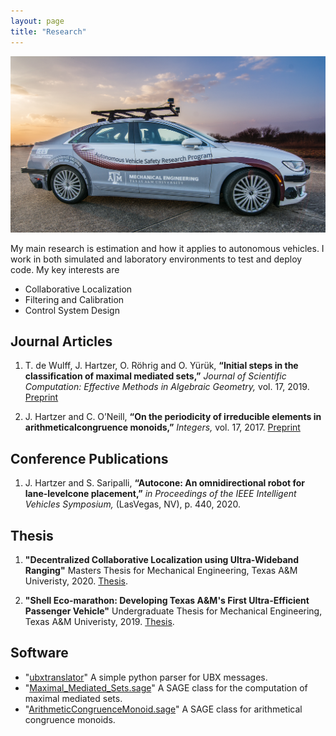```yaml
---
layout: page
title: "Research"
---
```


![AutoCar](/assets/img/AutoCar.jpg)

My main research is estimation and how it applies to autonomous vehicles. I work in both simulated and laboratory environments to test and deploy code. My key interests are

- Collaborative Localization 
- Filtering and Calibration 
- Control System Design


## Journal Articles

1. T. de Wulff, J. Hartzer, O. Röhrig and O. Yürük, **“Initial steps in the classification of maximal mediated sets,”** <em>Journal of Scientific Computation: Effective Methods in Algebraic Geometry,</em> vol. 17, 2019. [Preprint](https://arxiv.org/abs/1910.00502)

2. J. Hartzer and C. O’Neill, **“On the periodicity of irreducible elements in arithmeticalcongruence monoids,”** <em>Integers,</em> vol. 17, 2017. [Preprint](https://arxiv.org/abs/1606.00376)
 

## Conference Publications

1. J. Hartzer and S. Saripalli, **“Autocone: An omnidirectional robot for lane-levelcone placement,”** <em>in Proceedings of the IEEE Intelligent Vehicles Symposium,</em> (LasVegas, NV), p. 440, 2020.


## Thesis
1. **"Decentralized Collaborative Localization using Ultra-Wideband Ranging"** Masters Thesis for Mechanical Engineering, Texas A&M Univeristy, 2020. [Thesis](\assets\pdf\Hartzer_thesis.pdf). 


2. **"Shell Eco-marathon: Developing Texas A&M's First Ultra-Efficient Passenger Vehicle"** Undergraduate Thesis for Mechanical Engineering, Texas A&M Univeristy, 2019. [Thesis](\assets\pdf\MEEN_402_Final_Report_draft.pdf). 


## Software

- "[ubxtranslator](https://github.com/unmannedlab/ubxtranslator)" A simple python parser for UBX messages.
- "[Maximal_Mediated_Sets.sage](https://github.com/JHartzer/Mediated-Sets)" A SAGE class for the computation of maximal mediated sets.
- "[ArithmeticCongruenceMonoid.sage](https://github.com/JHartzer/ArithmeticalCongruenceMonoid)" A SAGE class for arithmetical congruence monoids.
